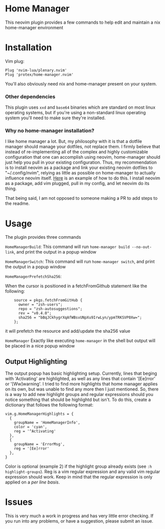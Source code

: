 # Home Manager
This neovim plugin provides a few commands to help edit and maintain a nix home-manager environment

# Installation
Vim plug:
```
Plug 'nvim-lua/plenary.nvim'
Plug 'protex/home-manager.nvim'
```

You'll also obviously need nix and home-manager present on your system.

### Other dependencies
This plugin uses `xxd` and `base64` binaries which are standard on most linux operating systems, but if you're using a non-standard linux operating system you'll need to make sure they're installed.

### Why no home-manager installation?
I like home manager a lot. But, my philosophy with it is that a dotfile manager should manage your dotfiles, not replace them. I firmly believe that instead of re-implementing all of the complex and highly customizable configuration that one can accomplish using neovim, home-manager should just help you pull in your existing configuration. Thus, my recommendation is to install neovim as a package and link your existing neovim dotfiles to "~/.config/nvim", relying as little as possible on home-manager to actually influence neovim itself. [Here](https://github.com/protex/home/blob/master/home.nix) is an example of how to do this. I install neovim as a package, add vim plugged, pull in my config, and let neovim do its thing.

That being said, I am not opposed to someone making a PR to add steps to the readme.

# Usage
The plugin provides three commands 

`HomeManagerBuild`:
This command will run `home-manager build --no-out-link`, and print the output in a popup window

`HomeManagerSwitch`:
This command will run `home-manager switch`, and print the output in a popup window

`HomeManagerPrefetchSha256`:

When the cursor is positioned in a fetchFromGithub statement like the following:
```
    source = pkgs.fetchFromGitHub {
      owner = "zsh-users";
      repo = "zsh-autosuggestions";
      rev = "v0.4.0";
      sha256 = "bBqJCkhygrXqAfWBsvUNpXu9IrwLyn/ypmTRKSVP0Xw=";
    };
```
it will prefetch the resource and add/update the sha256 value

`HomeManager`
Exactly like executing `home-manager` in the shell but output will be placed in a nice popup window

## Output Highlighting
The output popup has basic highlighting setup. Currently, lines that beging with 'Activating' are highlighted, as well as any lines that contain '[Ee]rror' or '[Ww]warning'. I tried to find more highlights that home manager applies on its own, but was unable to find any more then I just mentioned. So, there is a way to add new highlight groups and regular expressions should you notice something that should be highlightd but isn't. To do this, create a dictionary that follows the following format:
```
vim.g.HomeManagerHighlights = {
  {
    groupName = 'HomeManagerInfo',
    color = 'cyan',
    reg = '^Activating'
  },
  {
    groupName = 'ErrorMsg',
    reg = '[Ee]rror'
  },
}
```
Color is optional (example 2) if the highlight group already exists (see `:h highlight-groups`). Reg is a vim regular expression and any valid vim regular expression should work. Keep in mind that the regular expression is only applied on a *per line basis*.

# Issues
This is very much a work in progress and has very little error checking. If you run into any problems, or have a suggestion, please submit an issue.



